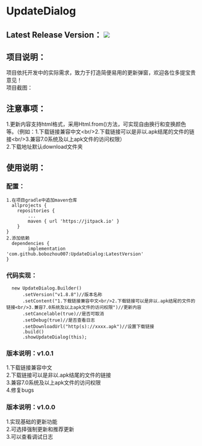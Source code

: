 # UpdateDialog
## Latest Release Version： [![](https://jitpack.io/v/bobozhou007/UpdateDialog.svg)](https://jitpack.io/#bobozhou007/UpdateDialog)
## 项目说明：
  项目依托开发中的实际需求，致力于打造简便易用的更新弹窗，欢迎各位多提宝贵意见！<br/>
  项目截图：
    
## 注意事项：
   1.更新内容支持html格式，采用Html.from()方法，可实现自由换行和变换颜色等。（例如：1.下载链接兼容中文\<br/>2.下载链接可以是非以.apk结尾的文件的链接\<br/>3.兼容7.0系统及以上apk文件的访问权限）<br/>
   2.下载地址默认download文件夹
## 使用说明：
  ### 配置：
    1.在项目gradle中追加maven仓库
      allprojects {
		repositories {
			...
			maven { url 'https://jitpack.io' }
		}
	}
    2.添加依赖 
      dependencies {
	        implementation 'com.github.bobozhou007:UpdateDialog:LatestVersion'
	}
  ### 代码实现：
      new UpdateDialog.Builder()
          .setVersion("v1.8.8")//版本名称
          .setContent("1.下载链接兼容中文<br/>2.下载链接可以是非以.apk结尾的文件的链接<br/>3.兼容7.0系统及以上apk文件的访问权限")//更新内容
          .setCancelable(true)//是否可取消
          .setDebug(true)//是否查看日志
          .setDownloadUrl("http(s)://xxxx.apk")//设置下载链接
          .build()
          .showUpdateDialog(this);
### 版本说明：v1.0.1
   1.下载链接兼容中文<br/>
   2.下载链接可以是非以.apk结尾的文件的链接<br/>
   3.兼容7.0系统及以上apk文件的访问权限<br/>
   4.修复bugs
### 版本说明：v1.0.0
   1.实现基础的更新功能<br/>
   2.可选择强制更新和推荐更新<br/>
   3.可以查看调试日志
